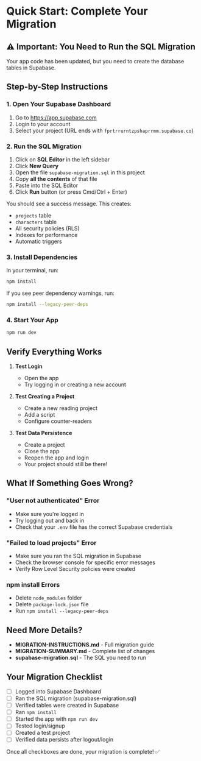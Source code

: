 # Quick Start: Complete Your Migration

## ⚠️ Important: You Need to Run the SQL Migration

Your app code has been updated, but you need to create the database tables in Supabase.

## Step-by-Step Instructions

### 1. Open Your Supabase Dashboard
1. Go to https://app.supabase.com
2. Login to your account
3. Select your project (URL ends with `fprtrrurntzpshaprrmm.supabase.co`)

### 2. Run the SQL Migration
1. Click on **SQL Editor** in the left sidebar
2. Click **New Query**
3. Open the file `supabase-migration.sql` in this project
4. Copy **all the contents** of that file
5. Paste into the SQL Editor
6. Click **Run** button (or press Cmd/Ctrl + Enter)

You should see a success message. This creates:
- `projects` table
- `characters` table
- All security policies (RLS)
- Indexes for performance
- Automatic triggers

### 3. Install Dependencies
In your terminal, run:
```bash
npm install
```

If you see peer dependency warnings, run:
```bash
npm install --legacy-peer-deps
```

### 4. Start Your App
```bash
npm run dev
```

## Verify Everything Works

1. **Test Login**
   - Open the app
   - Try logging in or creating a new account

2. **Test Creating a Project**
   - Create a new reading project
   - Add a script
   - Configure counter-readers

3. **Test Data Persistence**
   - Create a project
   - Close the app
   - Reopen the app and login
   - Your project should still be there!

## What If Something Goes Wrong?

### "User not authenticated" Error
- Make sure you're logged in
- Try logging out and back in
- Check that your `.env` file has the correct Supabase credentials

### "Failed to load projects" Error
- Make sure you ran the SQL migration in Supabase
- Check the browser console for specific error messages
- Verify Row Level Security policies were created

### npm install Errors
- Delete `node_modules` folder
- Delete `package-lock.json` file
- Run `npm install --legacy-peer-deps`

## Need More Details?

- **MIGRATION-INSTRUCTIONS.md** - Full migration guide
- **MIGRATION-SUMMARY.md** - Complete list of changes
- **supabase-migration.sql** - The SQL you need to run

## Your Migration Checklist

- [ ] Logged into Supabase Dashboard
- [ ] Ran the SQL migration (supabase-migration.sql)
- [ ] Verified tables were created in Supabase
- [ ] Ran `npm install`
- [ ] Started the app with `npm run dev`
- [ ] Tested login/signup
- [ ] Created a test project
- [ ] Verified data persists after logout/login

Once all checkboxes are done, your migration is complete! ✅
